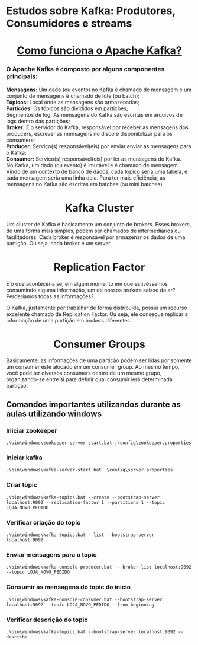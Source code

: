 # Estudos sobre Kafka: Produtores, Consumidores e streams

<h1 align="center">
<a href="https://kafka.apache.org/"> Como funciona o Apache Kafka?</a>
</h1>

### O Apache Kafka é composto por alguns componentes principais:

<b>Mensagens:</b> Um dado (ou evento) no Kafka é chamado de mensagem e um conjunto de mensagens é chamado de lote (ou batch);<br>
<b>Tópicos:</b> Local onde as mensagens são armazenadas;<br>
<b>Partições:</b> Os tópicos são divididos em partições;<br>
Segmentos de log:</b> As mensagens do Kafka são escritas em arquivos de logs dentro das partições;<br>
<b>Broker:</b> É o servidor do Kafka, responsável por receber as mensagens dos producers, escrever as mensagens no disco e disponibilizar para os consumers;<br>
<b>Producer:</b> Serviço(s) responsável(eis) por enviar enviar as mensagens para o Kafka;<br>
<b>Consumer:</b> Serviço(s) responsável(eis) por ler as mensagens do Kafka.<br>
No Kafka, um dado (ou evento) é imutável e é chamado de mensagem. Vindo de um contexto de banco de dados, cada tópico seria uma tabela, e cada mensagem seria uma linha dela. Para ter mais eficiência, as mensagens no Kafka são escritas em batches (ou mini batches).

<h1 align="center">
    Kafka Cluster
</h1>

Um cluster de Kafka é basicamente um conjunto de brokers. Esses brokers, de uma forma mais simples, podem ser chamados de intermediários ou facilitadores. Cada broker é responsável por armazenar os dados de uma partição. Ou seja, cada broker é um server.

<h1 align="center">
    Replication Factor
</h1>

E o que aconteceria se, em algum momento em que estivéssemos consumindo alguma informação, um de nossos brokers saísse do ar? Perderíamos todas as informações?

O Kafka, justamente por trabalhar de forma distribuída, possui um recurso excelente chamado de Replication Factor. Ou seja, ele consegue replicar a informação de uma partição em brokers diferentes.

<h1 align="center">
    Consumer Groups
</h1>

Basicamente, as informações de uma partição podem ser lidas por somente um consumer este alocado em um consumer group. Ao mesmo tempo, você pode ter diversos consumers dentro de um mesmo grupo, organizando-se entre si para definir qual consumir lerá determinada partição.


## Comandos importantes utilizandos durante as aulas utilizando windows

### Iniciar zookeeper

```
.\bin\windows\zookeeper-server-start.bat .\config\zookeeper.properties
```

### Iniciar kafka

```
.\bin\windows\kafka-server-start.bat .\config\server.properties
```


### Criar topic

```
.\bin\windows\kafka-topics.bat --create --bootstrap-server localhost:9092 --replication-factor 1 --partitions 1 --topic LOJA_NOVO_PEDIDO
```


### Verificar criação do topic

```
.\bin\windows\kafka-topics.bat --list --bootstrap-server localhost:9092 
```

### Enviar mensagens para o topic

```
.\bin\windows\kafka-console-producer.bat  --broker-list localhost:9092 --topic LOJA_NOVO_PEDIDO
```

### Consumir as mensagens do topic do inicio

```
.\bin\windows\kafka-console-consumer.bat --bootstrap-server localhost:9092 --topic LOJA_NOVO_PEDIDO --from-beginning
```

### Verificar descrição do topic

```
.\bin\windows\kafka-topics.bat --bootstrap-server localhost:9092 --describe 
```

